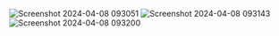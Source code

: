 ![Screenshot 2024-04-08 093051](https://github.com/pranavbhide18/EstateFinder/assets/73553814/f37f2d3a-5ce2-4d9a-beb0-537247ef046a)
![Screenshot 2024-04-08 093143](https://github.com/pranavbhide18/EstateFinder/assets/73553814/d122ddd8-674b-450d-8490-bc371e5936ab)
![Screenshot 2024-04-08 093200](https://github.com/pranavbhide18/EstateFinder/assets/73553814/539ff262-2541-42cc-acd7-56de4689c952)
